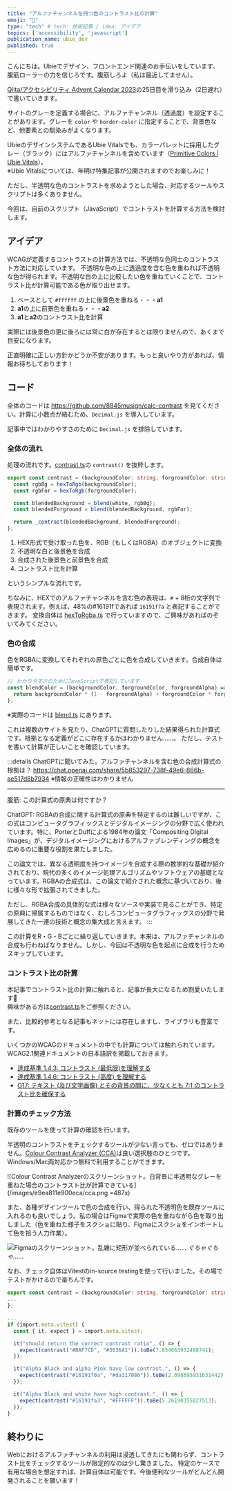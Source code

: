 ```yaml
---
title: "アルファチャンネルを持つ色のコントラスト比の計算"
emoji: "🧮"
type: "tech" # tech: 技術記事 / idea: アイデア
topics: ['accessibility', 'javascript']
publication_name: ubie_dev
published: true
---
```


こんにちは。Ubieでデザイン、フロントエンド関連のお手伝いをしています、腹筋ローラーの力を信じろです。腹筋しろよ（私は最近してません）。

[Qiita/アクセシビリティ Advent Calendar 2023](https://qiita.com/advent-calendar/2023/accessibility)の25日目を滑り込み（2日遅れ）で書いていきます。

サイトのグレーを定義する場合に、アルファチャンネル（透過度）を設定することがあります。グレーを `color` や `border-color` に指定することで、背景色など、他要素との馴染みがよくなります。

UbieのデザインシステムであるUbie Vitalsでも、カラーパレットに採用したグレー（ブラック）にはアルファチャンネルを含めています（[Primitive Colors | Ubie Vitals](https://vitals.ubie.life/tokens/color/primitive/)）。  
※Ubie Vitalsについては、年明け特集記事が公開されますのでお楽しみに！

ただし、半透明な色のコントラストを求めようとした場合、対応するツールやスクリプトは多くありません。

今回は、自前のスクリプト（JavaScript）でコントラストを計算する方法を検討します。

## アイデア

WCAGが定義するコントラストの計算方法では、不透明な色同士のコントラスト方法に対応しています。
不透明な色の上に透過度を含む色を重ねれば不透明な色が得られます。不透明な白の上に比較したい色を重ねていくことで、コントラスト比が計算可能である色が取り出せます。

1. ベースとして `#ffffff` の上に後景色を重ねる・・・**a1**
2. **a1**の上に前景色を重ねる・・・**a2**
3. **a1**と**a2**のコントラスト比を計算

実際には後景色の更に後ろには常に白が存在するとは限りませんので、あくまで目安になります。

正直明確に正しい方針かどうか不安があります。もっと良いやり方があれば、情報お待ちしております！

## コード

全体のコードは https://github.com/8845musign/calc-contrast を見てください。計算に小数点が絡むため、`Decimal.js` を導入しています。

記事中ではわかりやすさのために `Decimal.js` を排除しています。

### 全体の流れ

処理の流れです。[contrast.ts](https://github.com/8845musign/calc-contrast/blob/main/src/contrast.ts)の `contrast()` を抜粋します。

```typescript:contrast.ts
export const contrast = (backgroundColor: string, forgroundColor: string) => {
  const rgbBg = hexToRgb(backgroundColor);
  const rgbFor = hexToRgb(forgroundColor);

  const blendedBackground = blend(white, rgbBg);
  const blendedForground = blend(blendedBackground, rgbFor);

  return _contrast(blendedBackground, blendedForground);
};
```

1. HEX形式で受け取った色を、RGB（もしくはRGBA）のオブジェクトに変換
2. 不透明な白と後景色を合成
3. 合成された後景色と前景色を合成
4. コントラスト比を計算

というシンプルな流れです。

ちなみに、HEXでのアルファチャンネルを含む色の表現は、`#` + 8桁の文字列で表現されます。例えば、48%の#16191fであれば `16191f7a` と表記することができます。 
変換自体は [hexToRgba.ts](https://github.com/8845musign/calc-contrast/blob/main/src/hexToRgba.ts) で行っていますので、ご興味があればのぞいてみてください。 

### 色の合成

色をRGBAに変換してそれぞれの原色ごとに色を合成していきます。合成自体は簡単です。

```javascript
// わかりやすさのためにJavaScriptで表記しています
const blendColor = (backgroundColor, forgroundColor, forgroundAlpha) => {
  return backgroundColor * (1 - forgroundAlpha) + forgroundColor * forgroundAlpha;
};  
```
※実際のコードは [blend.ts](https://github.com/8845musign/calc-contrast/blob/main/src/blend.ts) にあります。

これは複数のサイトを見たり、ChatGPTに質問したりした結果得られた計算式です。根拠となる定義がどこに存在するかはわかりません……。
ただし、テストを書いて計算が正しいことを確認しています。

:::details ChatGPTに聞いてみた。アルファチャンネルを含む色の合成計算式の根拠は？
https://chat.openai.com/share/5b853297-738f-49e6-866b-ae517d8b7934
※情報の正確性はわかりません

---

腹筋: この計算式の原典は何ですか？

ChatGPT:
RGBAの合成に関する計算式の原典を特定するのは難しいですが、この式はコンピュータグラフィックスとデジタルイメージングの分野で広く使われています。特に、PorterとDuffによる1984年の論文「Compositing Digital Images」が、デジタルイメージングにおけるアルファブレンディングの概念を広めるのに重要な役割を果たしました。

この論文では、異なる透明度を持つイメージを合成する際の数学的な基礎が紹介されており、現代の多くのイメージ処理アルゴリズムやソフトウェアの基礎となっています。RGBAの合成式は、この論文で紹介された概念に基づいており、後に様々な形で拡張されてきました。

ただし、RGBA合成の具体的な式は様々なソースや実装で見ることができ、特定の原典に帰属するものではなく、むしろコンピュータグラフィックスの分野で発展してきた一連の技術と概念の集大成と言えます。
:::

この計算をR・G・Bごとに繰り返していきます。本来は、アルファチャンネルの合成も行わねばなりません。しかし、今回は不透明な色を起点に合成を行うためスキップしています。

### コントラスト比の計算

本記事でコントラスト比の計算に触れると、記事が長大になるため割愛いたします🙏  
興味がある方は[contrast.ts](https://github.com/8845musign/calc-contrast/blob/main/src/contrast.ts)をご参照ください。

また、比較的参考となる記事もネットには存在しますし、ライブラリも豊富です。

いくつかのWCAGのドキュメントの中でも計算については触れられています。WCAG2.1関連ドキュメントの日本語訳を掲載しておきます。

- [達成基準 1.4.3: コントラスト (最低限)を理解する](https://waic.jp/translations/WCAG21/Understanding/contrast-minimum.html)
- [達成基準 1.4.6: コントラスト (高度) を理解する](https://waic.jp/translations/WCAG21/Understanding/contrast-enhanced.html)
- [G17: テキスト (及び文字画像) とその背景の間に、少なくとも 7:1 のコントラスト比を確保する](https://waic.jp/translations/WCAG21/Techniques/general/G17)

### 計算のチェック方法

既存のツールを使って計算の確認を行います。

半透明のコントラストをチェックするツールが少ない言っても、ゼロではありません。[Colour Contrast Analyzer (CCA)](https://www.tpgi.com/color-contrast-checker/)は良い選択肢のひとつです。Windows/Mac両対応かつ無料で利用することができます。

![Colour Contrast Analyzerのスクリーンショット。白背景に半透明なグレーを重ねた場合のコントラスト比が計算できている](/images/e9ea811e900eca/cca.png =487x)

また、各種デザインツールで色の合成を行い、得られた不透明色を既存ツールに入れるのも良いでしょう。私の場合はFigmaで実際の色を重ねながら色を取り出しました（色を重ねた様子をスクショに貼り、Figmaにスクショをインポートして色を拾う人力作業）。

![Figmaのスクリーンショット。乱雑に矩形が並べられている……](/images/e9ea811e900eca/figma.png)
*ぐちゃぐちゃ……*

なお、チェック自体はVitestのin-source testingを使って行いました。その場でテストがかけるので楽ちんです。

```typescript:contrast.ts
export const contrast = (backgroundColor: string, forgroundColor: string) => {
...
};

...
if (import.meta.vitest) {
  const { it, expect } = import.meta.vitest;

  it("should return the correct contrast ratio", () => {
    expect(contrast("#BAF7CD", "#3636A1")).toBe(7.854663932468741);
  });

  it("Alpha Black and alpha Pink have low contrast.", () => {
    expect(contrast("#16191f0a", "#da317080")).toBe(2.098695931631442);
  });

  it("Alpha Black and white have high contrast.", () => {
    expect(contrast("#16191fa3", "#FFFFFF")).toBe(5.26190355827513);
  });
}

```

## 終わりに

Webにおけるアルファチャンネルの利用は浸透してきたにも関わらず、コントラスト比をチェックするツールが限定的なのは少し驚きました。
特定のケースで有用な場合を想定すれば、計算自体は可能です。今後便利なツールがどんどん開発されることを願います！


